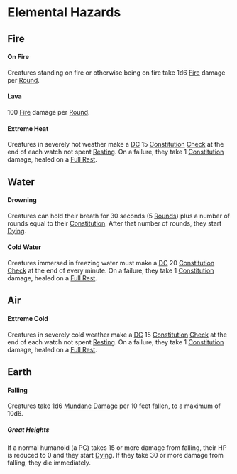 # Elemental Hazards
## Fire
#### On Fire
Creatures standing on fire or otherwise being on fire take 1d6 [Fire](../Damage%20Types/Fire.md) damage per [Round](../Game%20Procedures/Round.md).
#### Lava
100 [Fire](../Damage%20Types/Fire.md) damage per [Round](../Game%20Procedures/Round.md).
#### Extreme Heat
Creatures in severely hot weather make a [DC](../Game%20Procedures/DC.md) 15 [Constitution](../Player%20Characters/Chosen%20Statistics/Constitution.md) [Check](../Game%20Procedures/Check.md) at the end of each watch not spent [Resting](../Game%20Procedures/Resting.md). On a failure, they take 1 [Constitution](../Player%20Characters/Chosen%20Statistics/Constitution.md) damage, healed on a [Full Rest](../Game%20Procedures/Resting.md#Full%20Rest).
## Water
#### Drowning
Creatures can hold their breath for 30 seconds (5 [Rounds](../Game%20Procedures/Round.md)) plus a number of rounds equal to their [Constitution](../Player%20Characters/Chosen%20Statistics/Constitution.md). After that number of rounds, they start [Dying](../Conditions/Dying.md).
#### Cold Water
Creatures immersed in freezing water must make a [DC](../Game%20Procedures/DC.md) 20 [Constitution](../Player%20Characters/Chosen%20Statistics/Constitution.md) [Check](../Game%20Procedures/Check.md) at the end of every minute. On a failure, they take 1 [Constitution](../Player%20Characters/Chosen%20Statistics/Constitution.md) damage, healed on a [Full Rest](../Game%20Procedures/Resting.md#Full%20Rest).
## Air
#### Extreme Cold
Creatures in severely cold weather make a [DC](../Game%20Procedures/DC.md) 15 [Constitution](../Player%20Characters/Chosen%20Statistics/Constitution.md) [Check](../Game%20Procedures/Check.md) at the end of each watch not spent [Resting](../Game%20Procedures/Resting.md). On a failure, they take 1 [Constitution](../Player%20Characters/Chosen%20Statistics/Constitution.md) damage, healed on a [Full Rest](../Game%20Procedures/Resting.md#Full%20Rest).
## Earth
#### Falling
Creatures take 1d6 [Mundane Damage](../Damage%20Types/Mundane%20Damage.md) per 10 feet fallen, to a maximum of 10d6. 
##### Great Heights
If a normal humanoid (a PC) takes 15 or more damage from falling, their HP is reduced to 0 and they start [Dying](../Conditions/Dying.md). If they take 30 or more damage from falling, they die immediately.